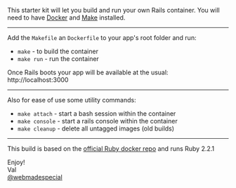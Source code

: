 This starter kit will let you build and run your own Rails container.
You will need to have [Docker](https://www.docker.com/) and [Make](https://www.gnu.org/software/make/) installed.

---

Add the `Makefile` an `Dockerfile` to your app's root folder and run:

* `make` - to build the container
* `make run` - run the container

Once Rails boots your app will be available at the usual: http://localhost:3000

---

Also for ease of use some utility commands:
* `make attach` - start a bash session within the container
* `make console` - start a rails console within the container
* `make cleanup` - delete all untagged images (old builds)

---

This build is based on the [official Ruby docker repo](https://registry.hub.docker.com/_/ruby/) and runs Ruby 2.2.1


Enjoy!  
Val  
[@webmadespecial](https://twitter.com/webmadespecial)
